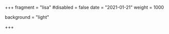 +++
fragment = "lisa"
#disabled = false
date = "2021-01-21"
weight = 1000

background = "light"

+++
